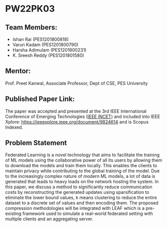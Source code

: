 # PW22PK03

## Team Members:
- Ishan Rai (PES1201800818)
- Varun Kadam (PES1201800790)
- Harsha Adimulam (PES1201800231)
- K. Sreesh Reddy (PES1201801580)

## Mentor: 
Prof. Preet Kanwal, Associate Professor, Dept of CSE, PES University

## Published Paper Link:
The paper was accepted and presented at the 3rd IEEE International Conference of Emerging Technologies ([IEEE INCET](http://www.incet.org/#)) and included into IEEE Xplore: https://ieeexplore.ieee.org/document/9824614 and is Scopus Indexed.


## Problem Statement
Federated Learning is a novel technology that aims to facilitate the training of ML models using the collaborative power of all its users by allowing them to download the models and train them locally. This enables the clients to maintain privacy while contributing to the global training of the model. Due to the increasingly complex nature of modern ML models, a lot of data is generated that leads to heavy loads on the network hosting the system. In this paper, we discuss a method to significantly reduce communication costs by reconstructing the generated updates using sparsification to eliminate the lower bound values, k means clustering to reduce the entire dataset to a discrete set of values and then encoding them. The proposed compression methodologies will be integrated with LEAF which is a pre-existing framework used to simulate a real-world federated setting with multiple clients and an aggregating server. 
